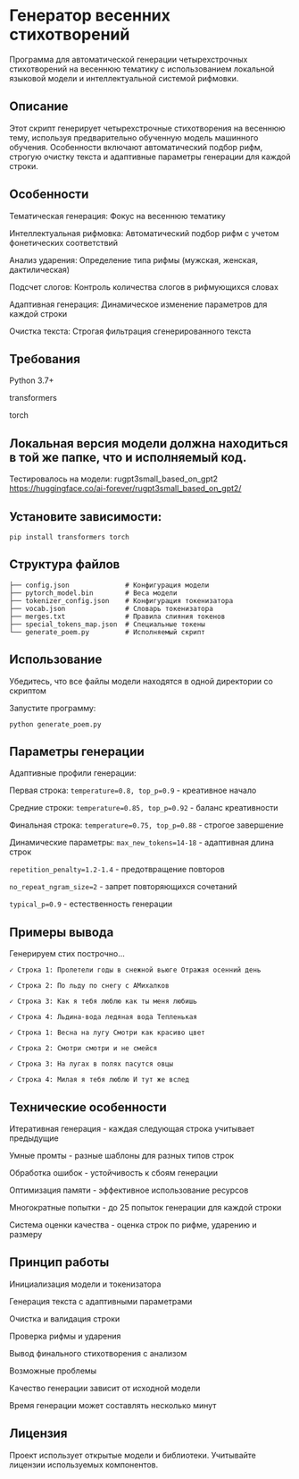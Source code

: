 # Генератор весенних стихотворений
Программа для автоматической генерации четырехстрочных стихотворений на весеннюю тематику с использованием локальной языковой модели и интеллектуальной системой рифмовки.

## Описание
Этот скрипт генерирует четырехстрочные стихотворения на весеннюю тему, используя предварительно обученную модель машинного обучения. Особенности включают автоматический подбор рифм, строгую очистку текста и адаптивные параметры генерации для каждой строки.

## Особенности
Тематическая генерация: Фокус на весеннюю тематику

Интеллектуальная рифмовка: Автоматический подбор рифм с учетом фонетических соответствий

Анализ ударения: Определение типа рифмы (мужская, женская, дактилическая)

Подсчет слогов: Контроль количества слогов в рифмующихся словах

Адаптивная генерация: Динамическое изменение параметров для каждой строки

Очистка текста: Строгая фильтрация сгенерированного текста

## Требования
Python 3.7+

transformers

torch

## Локальная версия модели должна находиться в той же папке, что и исполняемый код. 
Тестировалось на модели: rugpt3small_based_on_gpt2
https://huggingface.co/ai-forever/rugpt3small_based_on_gpt2/

## Установите зависимости:
```
pip install transformers torch
```
## Структура файлов
```
├── config.json              # Конфигурация модели
├── pytorch_model.bin        # Веса модели
├── tokenizer_config.json    # Конфигурация токенизатора
├── vocab.json               # Словарь токенизатора
├── merges.txt               # Правила слияния токенов
├── special_tokens_map.json  # Специальные токены
└── generate_poem.py         # Исполняемый скрипт
```
## Использование
Убедитесь, что все файлы модели находятся в одной директории со скриптом

Запустите программу:
```
python generate_poem.py
```
## Параметры генерации
Адаптивные профили генерации:

Первая строка: ``` temperature=0.8, top_p=0.9 ``` - креативное начало

Средние строки: ```temperature=0.85, top_p=0.92``` - баланс креативности

Финальная строка: ```temperature=0.75, top_p=0.88``` - строгое завершение

Динамические параметры:
```max_new_tokens=14-18``` - адаптивная длина строк

```repetition_penalty=1.2-1.4``` - предотвращение повторов

```no_repeat_ngram_size=2``` - запрет повторяющихся сочетаний

```typical_p=0.9``` - естественность генерации

## Примеры вывода

Генерируем стих построчно...
```
✓ Строка 1: Пролетели годы в снежной вьюге Отражая осенний день

✓ Строка 2: По льду по снегу с АМихалков

✓ Строка 3: Как я тебя люблю как ты меня любишь

✓ Строка 4: Льдина-вода ледяная вода Тепленькая
```
```
✓ Строка 1: Весна на лугу Смотри как красиво цвет

✓ Строка 2: Смотри смотри и не смейся

✓ Строка 3: На лугах в полях пасутся овцы

✓ Строка 4: Милая я тебя люблю И тут же вслед
```
## Технические особенности
Итеративная генерация - каждая следующая строка учитывает предыдущие

Умные промты - разные шаблоны для разных типов строк

Обработка ошибок - устойчивость к сбоям генерации

Оптимизация памяти - эффективное использование ресурсов

Многократные попытки - до 25 попыток генерации для каждой строки

Система оценки качества - оценка строк по рифме, ударению и размеру

## Принцип работы
Инициализация модели и токенизатора

Генерация текста с адаптивными параметрами

Очистка и валидация строки

Проверка рифмы и ударения

Вывод финального стихотворения с анализом

Возможные проблемы

Качество генерации зависит от исходной модели

Время генерации может составлять несколько минут

## Лицензия
Проект использует открытые модели и библиотеки. Учитывайте лицензии используемых компонентов.
